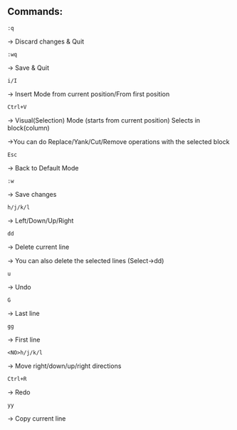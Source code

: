 ## Commands:
``` 
:q
```
-> Discard changes & Quit

```
:wq
```
-> Save & Quit
```
i/I
```
-> Insert Mode from current position/From first position
```
Ctrl+V
```
-> Visual(Selection) Mode (starts from current position)
			          Selects in block(column)
			          
->You can do Replace/Yank/Cut/Remove operations with the selected block
```
Esc
```
-> Back to Default Mode
```
:w
```
-> Save changes
```
h/j/k/l
```
-> Left/Down/Up/Right
```
dd
```
-> Delete current line

-> You can also delete the selected lines (Select->dd)
```
u
```
-> Undo
```
G
```
-> Last line
```
gg
```
-> First line
```	
<NO>h/j/k/l
```
-> Move right/down/up/right <NO> directions
```
Ctrl+R
```
-> Redo
```	
yy
```
-> Copy current line
